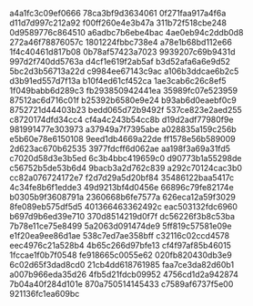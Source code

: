 a4a1fc3c09ef0666
78ca3bf9d3634061
0f271faa917a4f6a
d11d7d997c212a92
f00ff260e4e3b47a
311b72f518cbe248
0d9589776c864510
a6adbc7b6ebe4bac
4ae0eb94c2ddb0d8
272a46f78876057c
1801224fbbc738e4
a78e1b68bd112e66
1f4c40461d817b08
0b78af57423a7023
9939207c69b9431d
997d2f740dd5763a
d4cf1e619f2ab5af
b3d52afa6a6e9d52
5bc2d3b56713a22d
c9984ee67143c9ac
a106b3ddcae6b2c5
d3b91ed557d7f13a
b10f4ed61cf452ca
1ae3cab6c26c8ef5
1f049babb6d289c3
fb293850942441ea
35989fc07e523959
87512ac6d716c01f
b25392b6580e9e24
b93ab6d0eaebf0c9
8752721d44403b23
bedd065d72b9492f
537ce823e2aed255
c8720174dfd34cc4
cf4a4c243b54cc8b
d19d2adf77980f9e
981991477e303973
a37949a7f7395abe
a028835a159c256b
e5b60e78e6150108
9eed1db4669a22de
ff1578e56b589009
2d623ac670b62535
3977fdcff6d062ae
aa198f3a69a31fd5
c7020d58d3e3b5ed
6c3b4bbc419659c0
d90773b1a55298de
c56752b5de53b6d4
9bacb3a2d762c839
a292c70124cac3b0
cc82a076724172e7
f2d7d29a5d20bf84
35486122baa5417c
4c34fe8b6f1edde3
49d9213bf4d0456e
66896c79fe82174e
b0305b9f3608791a
2360668b6fe7577a
626eca12a59f3029
8fe089eb575df5d5
401366463362492c
eac503132fdc6960
b697d9b6ed39e710
370d8514219d0f7f
dc56226f3b8c53ba
7b78e11ce75e8499
5a2063d091474de9
5ff819c57581e09e
e1f20ea9ee86d1ae
538c7ed7ae358bff
c32116c02ccd4578
eec4976c21a528b4
4b65c266d97bfe13
cf4f97af85b46015
1fccae1f0b7f0548
fe918665c0055e62
020fb820430db3e9
6c02d65f3dad8cd0
21cb4dd618761985
faa7ce3da82d60b1
a007b966eda35d26
4fb5d21fdcb09952
4756cd1d2a942874
7b04a40f284d101e
870a750514145433
c7589af6737f5e00
921136fc1ea609bc
